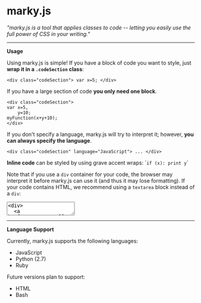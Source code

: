 # marky.js

*"marky.js is a tool that applies classes to code -- letting you easily use the full power of CSS in your writing."*

---

**Usage**

Using marky.js is simple! If you have a block of code you want to style, just **wrap it in a `.codeSection` class**:
```
<div class="codeSection"> var x=5; </div>
```


If you have a large section of code **you only need one block**.
```
<div class="codeSection">
var x=5,
    y=10;
myFunction(x+y+10);
</div>
```


If you don't specify a language, marky.js will try to interpret it; however, **you can always specify the language**.
```
<div class="codeSection" language="JavaScript"> ... </div>
```

**Inline code** can be styled by using grave accent wraps: \``if (x): print y`\`

Note that if you use a `div` container for your code, the browser may interpret it before marky.js can use it (and thus it may lose formatting). If your code contains HTML, we recommend using a `textarea` block instead of a `div`:

<textarea class="codeSection">
<div>
  <a href="/myURL/">Hello world!</a>
</div>
</textarea>

---

**Language Support**

Currently, marky.js supports the following languages:

 - JavaScript
 - Python (2.7)
 - Ruby

Future versions plan to support:

 - HTML
 - Bash
